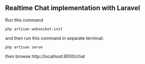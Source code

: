 ## Realtime Chat implementation with Laravel
Run this command
```
php artisan websocket:init
```
and then run this command in separate terminal:
```
php artisan serve
```

then browse http://localhost:8000/chat
